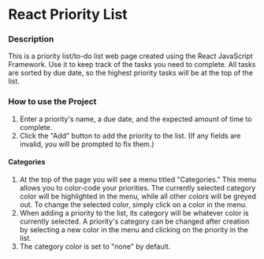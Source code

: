 # React Priority List
### Description
This is a priority list/to-do list web page created using the React JavaScript Framework. Use it to keep track of the tasks you need to complete.
All tasks are sorted by due date, so the highest priority tasks will be at the top of the list.
### How to use the Project
1. Enter a priority's name, a due date, and the expected amount of time to complete.
2. Click the "Add" button to add the priority to the list. (If any fields are invalid, you will be prompted to fix them.)
#### Categories
1. At the top of the page you will see a menu titled "Categories." This menu allows you to color-code your priorities. The currently selected category color will be highlighted in the menu, while all other colors will be greyed out. To change the selected color, simply click on a color in the menu.
2. When adding a priority to the list, its category will be whatever color is currently selected. A priority's category can be changed after creation by selecting a new color in the menu and clicking on the priority in the list.
3. The category color is set to "none" by default.
